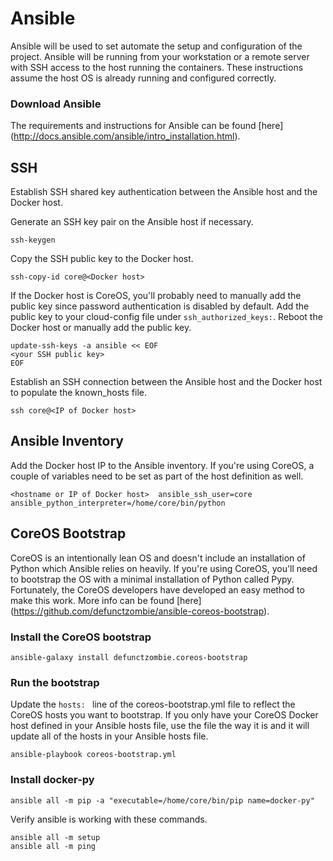 # Ansible
Ansible will be used to set automate the setup and configuration of the project. Ansible will be running from your workstation or a remote server with SSH access to the host running the containers. These instructions assume the host OS is already running and configured correctly.

### Download Ansible
The requirements and instructions for Ansible can be found [here] (http://docs.ansible.com/ansible/intro_installation.html).


## SSH
Establish SSH shared key authentication between the Ansible host and the Docker host.

Generate an SSH key pair on the Ansible host if necessary.
```
ssh-keygen
```

Copy the SSH public key to the Docker host.
```
ssh-copy-id core@<Docker host>
```

If the Docker host is CoreOS, you'll probably need to manually add the public key since password authentication is disabled by default. Add the public key to your cloud-config file under `ssh_authorized_keys:`. Reboot the Docker host or manually add the public key.
```
update-ssh-keys -a ansible << EOF
<your SSH public key>
EOF
```

Establish an SSH connection between the Ansible host and the Docker host to populate the known_hosts file.
```
ssh core@<IP of Docker host>
```


## Ansible Inventory
Add the Docker host IP to the Ansible inventory. If you're using CoreOS, a couple of variables need to be set as part of the host definition as well.
```
<hostname or IP of Docker host>  ansible_ssh_user=core  ansible_python_interpreter=/home/core/bin/python
```


## CoreOS Bootstrap
CoreOS is an intentionally lean OS and doesn't include an installation of Python which Ansible relies on heavily. If you're using CoreOS, you'll need to bootstrap the OS with a minimal installation of Python called Pypy. Fortunately, the CoreOS developers have developed an easy method to make this work. More info can be found [here] (https://github.com/defunctzombie/ansible-coreos-bootstrap).

### Install the CoreOS bootstrap
```
ansible-galaxy install defunctzombie.coreos-bootstrap
```

### Run the bootstrap
Update the `hosts: ` line of the coreos-bootstrap.yml file to reflect the CoreOS hosts you want to bootstrap. If you only have your CoreOS Docker host defined in your Ansible hosts file, use the file the way it is and it will update all of the hosts in your Ansible hosts file.
```
ansible-playbook coreos-bootstrap.yml
```

### Install docker-py
```
ansible all -m pip -a "executable=/home/core/bin/pip name=docker-py"
```

Verify ansible is working with these commands.
```
ansible all -m setup
ansible all -m ping
```
